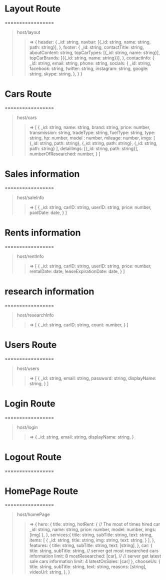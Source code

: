 # Layout Route
=================
> host/layout
>> => {
  header: {
    _id: string,
    navbar: [{_id: string, name: string, path: string}],
  },
  footer: {
    _id: string,
    contactTitle: string,
    aboutContent: string,
    topCarTypes: [{_id: string, name: string}],
    topCarBrands: [{{_id: string, name: string}}],
  },
  contactInfo: {
    _id: string,
    email: string,
    phone: string,
    socials: {
      _id: string,
      facebook: string,
      twitter: string,
      instagram: string,
      google: string,
      skype: string,
    },
  }
}

# Cars Route
=================
> host/cars
>> => [
  {
    _id: string,
    name: string,
    brand: string,
    price: number,
    transmission: string,
    tradeType: string,
    fuelType: string,
    type: string,
    hp: number,
    model : number,
    mileage: number,
    imgs: [
      {_id: string, path: string},
      {_id: string, path: string},
      {_id: string, path: string}
    ],
    detailImgs: [{_id: string, path: string}],
    numberOfResearched: number,
  }
]

# Sales information
=================
> host/saleInfo
>> => [
  {
    _id: string,
    carID: string,
    userID: string,
    price: number,
    paidDate: date,
  }
]

# Rents information
=================
> host/rentInfo
>> => [
  {
    _id: string,
    carID: string,
    userID: string,
    price: number,
    rentalDate: date,
    leaseExpirationDate: date,
  }
]

# research information
=================
> host/researchInfo
>> => [
  {
    _id: string,
    carID: string,
    count: number,
  }
]

# Users Route
=================
> host/users
>> => [
  {
    _id: string,
    email: string,
    password: string,
    displayName: string,
  }
]

# Login Route
=================
> host/login
>> => {
  _id: string,
  email: string,
  displayName: string,
}

# Logout Route
=================
<!-- > host/logout -->

# HomePage Route
=================
> host/homePage
>> => {
  hero: {
    title: string,
    hotRent: {
      // The most of times hired car
      _id: string,
      name: string,
      price: number,
      model: number,
      imgs: [img]
    },
  },
  services:{
    title: string,
    subTitle: string,
    text: string,
    items: [
      {
        _id: string,
        title: string,
        img: string,
        text: string,
      }
    ],
  },
  features: {
    title: string,
    subTitle: string,
    text: [string],
  },
  car: {
    title: string,
    subTitle: string,
    // server get most researched cars information limit: 8
    mostResearched: [car],
    // // server get latest sale cars information limit: 4
    latestOnSales: [car]
  },
  chooseUs: {
    title: string,
    subTitle: string,
    text: string,
    reasons: [string],
    videoUrl: string,
  },
}
